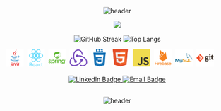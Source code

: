 
<div id="header" align="center" >
  
![header](https://capsule-render.vercel.app/api?type=wave&color=000000&height=250&animation=twinkling&section=header&text=Ishak%20Kazic&fontColor=ffa703&fontSize=50&fontAlignY=30)

<div>


<img src="https://media.giphy.com/media/Qo2dupDib32rkTY4hX/giphy.gif" width="300" />

![GitHub Streak](http://github-readme-streak-stats.herokuapp.com?user=ishak-dev&theme=java-dark&hide_border=true&mode=weekly&card_width=500)  ![Top Langs](https://github-readme-stats.vercel.app/api/top-langs/?username=ishak-dev&layout=compact&theme=vision-friendly-dark&langs_count=8) 

<div style="display: flex; flex-direction: row;">
  <div >
  <img src="https://github.com/devicons/devicon/blob/master/icons/java/java-original-wordmark.svg" title="Java" alt="Java" width="40" height="40"/>&nbsp;
  <img src="https://github.com/devicons/devicon/blob/master/icons/react/react-original-wordmark.svg" title="React" alt="React" width="40" height="40"/>&nbsp;
  <img src="https://github.com/devicons/devicon/blob/master/icons/spring/spring-original-wordmark.svg" title="Spring" alt="Spring" width="40" height="40"/>&nbsp;
  <img src="https://github.com/devicons/devicon/blob/master/icons/redux/redux-original.svg" title="Redux" alt="Redux " width="40" height="40"/>&nbsp;
  <img src="https://github.com/devicons/devicon/blob/master/icons/css3/css3-plain-wordmark.svg"  title="CSS3" alt="CSS" width="40" height="40"/>&nbsp;
  <img src="https://github.com/devicons/devicon/blob/master/icons/html5/html5-original.svg" title="HTML5" alt="HTML" width="40" height="40"/>&nbsp;
  <img src="https://github.com/devicons/devicon/blob/master/icons/javascript/javascript-original.svg" title="JavaScript" alt="JavaScript" width="40" height="40"/>&nbsp;
  <img src="https://github.com/devicons/devicon/blob/master/icons/firebase/firebase-plain-wordmark.svg" title="Firebase" alt="Firebase" width="40" height="40"/>&nbsp;
  <img src="https://github.com/devicons/devicon/blob/master/icons/mysql/mysql-original-wordmark.svg" title="MySQL"  alt="MySQL" width="40" height="40"/>&nbsp;
  <img src="https://github.com/devicons/devicon/blob/master/icons/git/git-original-wordmark.svg" title="Git" **alt="Git" width="40" height="40"/>
</div>
</div>
</div>
&nbsp;
<div id="badges">
  <a href="your-linkedin-URL">
    <img src="https://img.shields.io/badge/LinkedIn-blue?style=for-the-badge&logo=linkedin&logoColor=white" alt="LinkedIn Badge"/>
  </a>
  <a href="your-email-URL">
    <img src="https://img.shields.io/badge/Gmail-orange?style=for-the-badge&logo=gmail&logoColor=white" alt="Email Badge"/>
  </a>
</div>
&nbsp;

![header](https://capsule-render.vercel.app/api?type=wave&color=000000&height=250&animation=twinkling&section=footer&text=-nl-💻%20HULK/apps>%20Mobile%20Developer&fontColor=ffa703&fontSize=15)

</div>
